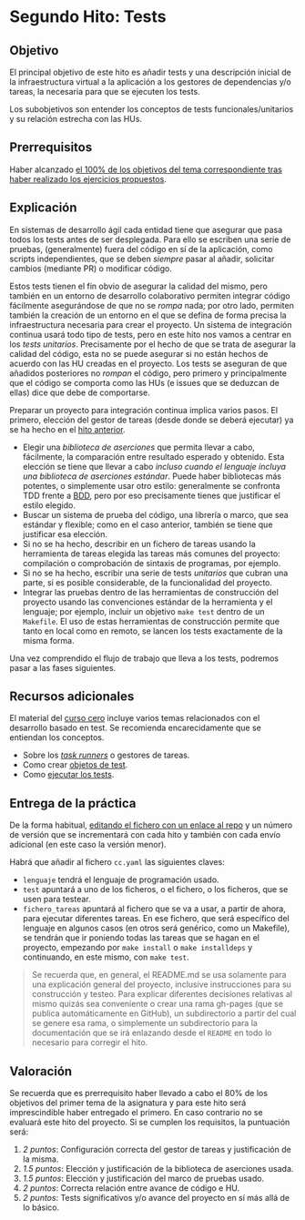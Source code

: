 # Segundo Hito: Tests

## Objetivo

El principal objetivo de este hito es añadir tests y una descripción
inicial de la infraestructura virtual a la aplicación a los gestores
de dependencias y/o tareas, la necesaria
para que se ejecuten los tests.

Los
subobjetivos son entender los conceptos de tests funcionales/unitarios
y su relación estrecha con las HUs.

## Prerrequisitos

Haber alcanzado
[el 100% de los objetivos del tema correspondiente
tras haber realizado los ejercicios
propuestos](../temas/Desarrollo_basado_en_pruebas.md).

## Explicación

En sistemas de desarrollo ágil cada entidad tiene que asegurar que
pasa todos los tests antes de ser desplegada. Para ello se escriben
una serie de pruebas, (generalmente) fuera del código en sí de la
aplicación, como scripts independientes, que se deben *siempre* pasar
al añadir, solicitar cambios (mediante PR) o modificar código.

Estos tests tienen el fin obvio de asegurar la calidad del mismo, pero
también en un entorno de desarrollo colaborativo permiten integrar
código fácilmente asegurándose de que no se *rompa* nada; por otro
lado, permiten también la creación de un entorno en el que se defina
de forma precisa la infraestructura necesaria para crear el
proyecto. Un sistema de integración continua usará todo tipo de tests,
pero en este hito nos vamos a centrar en los *tests
unitarios*. Precisamente por el hecho de que se trata de asegurar la
calidad del código, esta no se puede asegurar si no están hechos de
acuerdo con las HU creadas en el proyecto. Los tests se aseguran de
que añadidos posteriores no *rompan* el código, pero primero y
principalmente que el código se comporta como las HUs (e issues que se
deduzcan de ellas) dice que debe de comportarse.

Preparar un proyecto para integración continua implica varios
pasos. El primero, elección del gestor de tareas (desde donde se
deberá ejecutar) ya se ha hecho en
el [hito anterior](1.Infraestructura.md).

- Elegir una *biblioteca de aserciones* que permita llevar a cabo,
  fácilmente, la comparación entre resultado esperado y obtenido. Esta
  elección se tiene que llevar a cabo *incluso cuando el lenguaje
  incluya una biblioteca de aserciones estándar*. Puede haber
  bibliotecas más potentes, o simplemente usar otro estilo:
  generalmente se confronta TDD frente
  a [BDD](https://en.wikipedia.org/wiki/Behavior-driven_development),
  pero por eso precisamente tienes que justificar el estilo elegido.
- Buscar un sistema de prueba del código, una librería o marco, que
  sea estándar y flexible; como en el caso anterior, también se tiene
  que justificar esa elección.
- Si no se ha hecho, describir en un fichero de tareas usando la
  herramienta de tareas elegida las tareas más comunes del proyecto:
  compilación o comprobación de sintaxis de programas, por ejemplo.
- Si no se ha hecho, escribir una serie de tests *unitarios* que
  cubran una parte, si es posible considerable, de la funcionalidad
  del proyecto.
- Integrar las pruebas dentro de las herramientas de construcción del
  proyecto usando las convenciones estándar de la herramienta y el lenguaje; por
  ejemplo, incluir un objetivo `make test` dentro de un `Makefile`. El
  uso de estas herramientas de construcción permite que tanto en local
  como en remoto, se lancen los tests exactamente de la misma forma.

Una vez comprendido el flujo de trabajo que lleva a los tests,
podremos pasar a las fases siguientes.

## Recursos adicionales

El material del [curso cero](https://jj.github.io/curso-tdd) incluye
varios temas relacionados con el desarrollo basado en test. Se
recomienda encarecidamente que se entiendan los conceptos.

- Sobre los
  [*task runners*](https://jj.github.io/curso-tdd/temas/gestores-tareas.html) o
  gestores de tareas.
- Como crear
  [objetos de test](https://jj.github.io/curso-tdd/temas/tests-unitarios-organizaci%C3%B3n.html).
- Como [ejecutar los tests](https://jj.github.io/curso-tdd/temas/tests-unitarios.html).

## Entrega de la práctica

De la forma habitual, [editando el fichero con un enlace al
repo](https://github.com/JJ/CC-20-21/blob/master/proyectos/2.md) y
un número de versión que se incrementará con cada hito y también con
cada envío adicional (en este caso la versión menor).

Habrá que añadir al fichero `cc.yaml` las siguientes claves:

- `lenguaje` tendrá el lenguaje de programación usado.
- `test` apuntará a uno de los ficheros, o el fichero, o los ficheros,
  que se usen para testear.
- `fichero_tareas` apuntará al fichero que se va a usar, a partir de ahora,
  para ejecutar diferentes tareas. En ese fichero, que será específico
  del lenguaje en algunos casos (en otros será genérico, como un
  Makefile), se tendrán que ir poniendo todas las tareas que se hagan
  en el proyecto, empezando por `make install` o `make installdeps` y
  continuando, en este mismo, con `make test`.

> Se recuerda que, en general, el README.md se usa solamente para una
> explicación general del proyecto, inclusive instrucciones para su
> construcción y testeo. Para explicar diferentes decisiones relativas
> al mismo quizás sea conveniente o crear una rama gh-pages (que se
> publica automáticamente en GitHub), un subdirectorio a partir del
> cual se genere esa rama, o simplemente un subdirectorio para la
> documentación que se irá enlazando desde el `README` en todo lo
> necesario para corregir el hito.

## Valoración

Se recuerda que es prerrequisito haber llevado a cabo el 80% de los
objetivos del primer tema de la asignatura y para este hito será
imprescindible haber entregado el primero. En caso contrario no se
evaluará este hito del proyecto. Si se cumplen los requisitos, la
puntuación será:

1. *2 puntos*: Configuración correcta del gestor de tareas
   y justificación de la misma.
2. *1.5 puntos*: Elección y justificación de la biblioteca de aserciones usada.
3. *1.5 puntos*: Elección y justificación del marco de pruebas usado.
4. *2 puntos*: Correcta relación entre avance de código e HU.
5. *2 puntos*: Tests significativos y/o avance del proyecto en sí más
  allá de lo básico.
